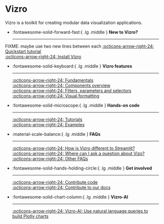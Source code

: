 # Vizro

Vizro is a toolkit for creating modular data visualization applications.

<div class="grid cards" markdown>

- :fontawesome-solid-forward-fast:{ .lg .middle } __New to Vizro?__

    ---

FIXME: maybe use two new lines between each
    [:octicons-arrow-right-24: Quickstart tutorial](pages/tutorials/first-dashboard.md) </br> [:octicons-arrow-right-24: Install Vizro](pages/user-guides/install.md)

- :fontawesome-solid-keyboard:{ .lg .middle } __Vizro features__

    ---

    [:octicons-arrow-right-24: Fundamentals](pages/user-guides/dashboard.md)</br> [:octicons-arrow-right-24: Components overview](pages/user-guides/components.md)</br> [:octicons-arrow-right-24: Filters, parameters and selectors](pages/user-guides/filters.md)</br> [:octicons-arrow-right-24: Visual formatting](pages/user-guides/visual-formatting.md)

- :fontawesome-solid-microscope:{ .lg .middle } __Hands-on code__

    ---

    [:octicons-arrow-right-24: Tutorials](pages/tutorials/explore-components.md) <br/> [:octicons-arrow-right-24: Examples](https://vizro.mckinsey.com)

- :material-scale-balance:{ .lg .middle } __FAQs__

    ---

    [:octicons-arrow-right-24: How is Vizro different to Streamlit?](pages/explanation/faq.md/#how-does-vizro-differ-from-dash-or-streamlit) <br/> [:octicons-arrow-right-24: Where can I ask a question about Vizo?](pages/explanation/faq.md/#i-still-have-a-question-where-can-i-ask-it) <br/> [:octicons-arrow-right-24: Other FAQs](pages/explanation/faq.md) <br/>

- :fontawesome-solid-hands-holding-circle:{ .lg .middle } __Get involved__

    ---

    [:octicons-arrow-right-24: Contribute code](pages/explanation/contributing.md) <br/> [:octicons-arrow-right-24: Contribute to our docs](pages/explanation/documentation-style-guide.md)

- :fontawesome-solid-chart-column:{ .lg .middle } __Vizro-AI__

    ---

    [:octicons-arrow-right-24: Vizro-AI: Use natural language queries to build Plotly charts](https://vizro.readthedocs.io/projects/vizro-ai/)

</div>
